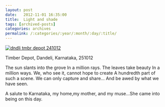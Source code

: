 ```yaml
---
layout: post
date:	2012-11-01 16:35:00
title:  Light and shade
tags: [archived-posts]
categories: archives
permalink: /:categories/:year/:month/:day/:title/
---
```

<a href="http://s1264.photobucket.com/albums/jj483/mnypx/?action=view&amp;current=DSC01485.jpg" target="_blank"><img src="http://i1264.photobucket.com/albums/jj483/mnypx/DSC01485.jpg" border="0" alt="dndli tmbr depot 241012"></a>

Timber Depot, Dandeli, Karnataka, 251012

The sun slants into the grove
In a million rays.
The leaves take beauty
In a million ways.
We, who see it, cannot hope to create
A hundredth part of such a scene.
We can only capture and share...
And be awed by what we have seen.

A salute to Karnataka, my home,my mother,  and my muse...She came into being on this day.
